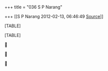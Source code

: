 +++
title = "036 S P Narang"

+++
[[S P Narang	2012-02-13, 06:46:49 [Source](https://groups.google.com/g/bvparishat/c/bGxE4ZjKQYo)]]



[TABLE]

[TABLE]







